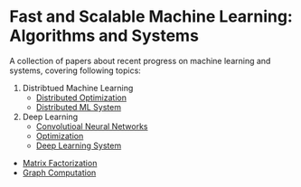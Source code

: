 # Fast and Scalable Machine Learning: Algorithms and Systems


A collection of papers about recent progress on machine learning and systems, covering following topics:

1. Distribtued Machine Learning
	- [Distributed Optimization](dist_ml.md#distributed-optimization)
	- [Distributed ML System](dist_ml.md#distributed-ml-systems)
2. Deep Learning
	- [Convolutioal Neural Networks](dl_cnn.md) 
	- [Optimization](dl_opt.md)
	- [Deep Learning System](dl_sys.md) 	
- [Matrix Factorization](matrix_fact.md)
- [Graph Computation](graph.md) 